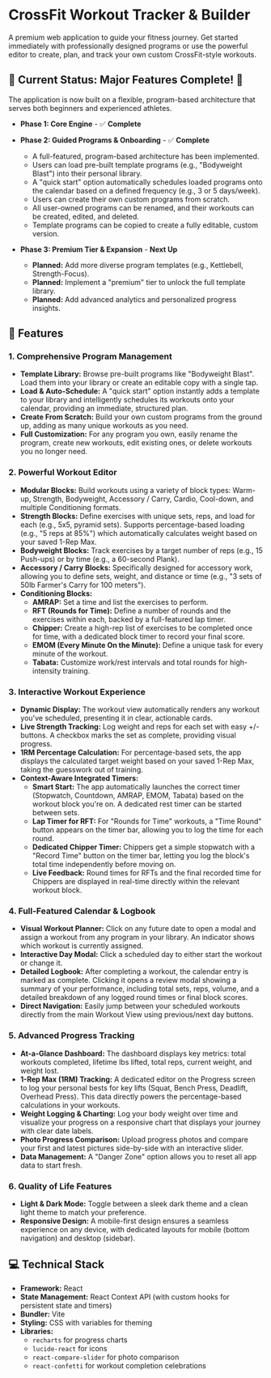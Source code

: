# CrossFit Workout Tracker & Builder

A premium web application to guide your fitness journey. Get started immediately with professionally designed programs or use the powerful editor to create, plan, and track your own custom CrossFit-style workouts.

## 🎯 Current Status: Major Features Complete! 🚀

The application is now built on a flexible, program-based architecture that serves both beginners and experienced athletes.

*   **Phase 1: Core Engine** - ✅ **Complete**
*   **Phase 2: Guided Programs & Onboarding** - ✅ **Complete**
    *   A full-featured, program-based architecture has been implemented.
    *   Users can load pre-built template programs (e.g., "Bodyweight Blast") into their personal library.
    *   A "quick start" option automatically schedules loaded programs onto the calendar based on a defined frequency (e.g., 3 or 5 days/week).
    *   Users can create their own custom programs from scratch.
    *   All user-owned programs can be renamed, and their workouts can be created, edited, and deleted.
    *   Template programs can be copied to create a fully editable, custom version.

*   **Phase 3: Premium Tier & Expansion** - **Next Up**
    *   **Planned:** Add more diverse program templates (e.g., Kettlebell, Strength-Focus).
    *   **Planned:** Implement a "premium" tier to unlock the full template library.
    *   **Planned:** Add advanced analytics and personalized progress insights.

## 🚀 Features

### 1. Comprehensive Program Management
- **Template Library:** Browse pre-built programs like "Bodyweight Blast". Load them into your library or create an editable copy with a single tap.
- **Load & Auto-Schedule:** A "quick start" option instantly adds a template to your library and intelligently schedules its workouts onto your calendar, providing an immediate, structured plan.
- **Create From Scratch:** Build your own custom programs from the ground up, adding as many unique workouts as you need.
- **Full Customization:** For any program you own, easily rename the program, create new workouts, edit existing ones, or delete workouts you no longer need.

### 2. Powerful Workout Editor
- **Modular Blocks:** Build workouts using a variety of block types: Warm-up, Strength, Bodyweight, Accessory / Carry, Cardio, Cool-down, and multiple Conditioning formats.
- **Strength Blocks:** Define exercises with unique sets, reps, and load for each (e.g., 5x5, pyramid sets). Supports percentage-based loading (e.g., "5 reps at 85%") which automatically calculates weight based on your saved 1-Rep Max.
- **Bodyweight Blocks:** Track exercises by a target number of reps (e.g., 15 Push-ups) or by time (e.g., a 60-second Plank).
- **Accessory / Carry Blocks:** Specifically designed for accessory work, allowing you to define sets, weight, and distance or time (e.g., "3 sets of 50lb Farmer's Carry for 100 meters").
- **Conditioning Blocks:**
  - **AMRAP:** Set a time and list the exercises to perform.
  - **RFT (Rounds for Time):** Define a number of rounds and the exercises within each, backed by a full-featured lap timer.
  - **Chipper:** Create a high-rep list of exercises to be completed once for time, with a dedicated block timer to record your final score.
  - **EMOM (Every Minute On the Minute):** Define a unique task for every minute of the workout.
  - **Tabata:** Customize work/rest intervals and total rounds for high-intensity training.

### 3. Interactive Workout Experience
- **Dynamic Display:** The workout view automatically renders any workout you've scheduled, presenting it in clear, actionable cards.
- **Live Strength Tracking:** Log weight and reps for each set with easy +/- buttons. A checkbox marks the set as complete, providing visual progress.
- **1RM Percentage Calculation:** For percentage-based sets, the app displays the calculated target weight based on your saved 1-Rep Max, taking the guesswork out of training.
- **Context-Aware Integrated Timers:**
  - **Smart Start:** The app automatically launches the correct timer (Stopwatch, Countdown, AMRAP, EMOM, Tabata) based on the workout block you're on. A dedicated rest timer can be started between sets.
  - **Lap Timer for RFT:** For "Rounds for Time" workouts, a "Time Round" button appears on the timer bar, allowing you to log the time for each round.
  - **Dedicated Chipper Timer:** Chippers get a simple stopwatch with a "Record Time" button on the timer bar, letting you log the block's total time independently before moving on.
  - **Live Feedback:** Round times for RFTs and the final recorded time for Chippers are displayed in real-time directly within the relevant workout block.

### 4. Full-Featured Calendar & Logbook
- **Visual Workout Planner:** Click on any future date to open a modal and assign a workout from any program in your library. An indicator shows which workout is currently assigned.
- **Interactive Day Modal:** Click a scheduled day to either start the workout or change it.
- **Detailed Logbook:** After completing a workout, the calendar entry is marked as complete. Clicking it opens a review modal showing a summary of your performance, including total sets, reps, volume, and a detailed breakdown of any logged round times or final block scores.
- **Direct Navigation:** Easily jump between your scheduled workouts directly from the main Workout View using previous/next day buttons.

### 5. Advanced Progress Tracking
- **At-a-Glance Dashboard:** The dashboard displays key metrics: total workouts completed, lifetime lbs lifted, total reps, current weight, and weight lost.
- **1-Rep Max (1RM) Tracking:** A dedicated editor on the Progress screen to log your personal bests for key lifts (Squat, Bench Press, Deadlift, Overhead Press). This data directly powers the percentage-based calculations in your workouts.
- **Weight Logging & Charting:** Log your body weight over time and visualize your progress on a responsive chart that displays your journey with clear date labels.
- **Photo Progress Comparison:** Upload progress photos and compare your first and latest pictures side-by-side with an interactive slider.
- **Data Management:** A "Danger Zone" option allows you to reset all app data to start fresh.

### 6. Quality of Life Features
- **Light & Dark Mode:** Toggle between a sleek dark theme and a clean light theme to match your preference.
- **Responsive Design:** A mobile-first design ensures a seamless experience on any device, with dedicated layouts for mobile (bottom navigation) and desktop (sidebar).

## 💻 Technical Stack
- **Framework:** React
- **State Management:** React Context API (with custom hooks for persistent state and timers)
- **Bundler:** Vite
- **Styling:** CSS with variables for theming
- **Libraries:**
  - `recharts` for progress charts
  - `lucide-react` for icons
  - `react-compare-slider` for photo comparison
  - `react-confetti` for workout completion celebrations
